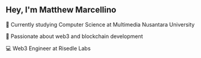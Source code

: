 ## Hey, I'm Matthew Marcellino
📖 Currently studying Computer Science at Multimedia Nusantara University

🚀 Passionate about web3 and blockchain development

💻 Web3 Engineer at Risedle Labs
